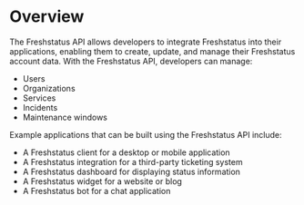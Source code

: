 # Overview

The Freshstatus API allows developers to integrate Freshstatus into their
applications, enabling them to create, update, and manage their Freshstatus
account data. With the Freshstatus API, developers can manage:

- Users
- Organizations
- Services
- Incidents
- Maintenance windows

Example applications that can be built using the Freshstatus API include:

- A Freshstatus client for a desktop or mobile application
- A Freshstatus integration for a third-party ticketing system
- A Freshstatus dashboard for displaying status information
- A Freshstatus widget for a website or blog
- A Freshstatus bot for a chat application
